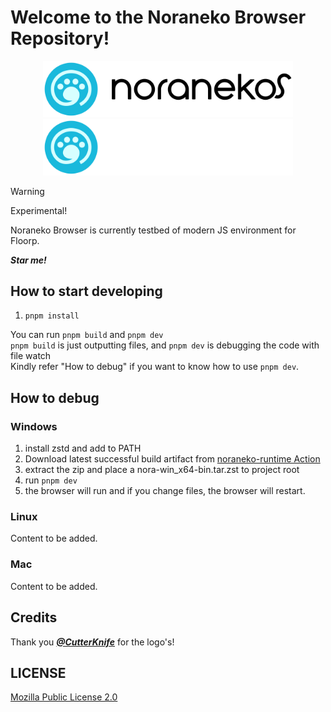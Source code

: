 # Welcome to the Noraneko Browser Repository!

<p align="center">
<img src="docs/assets/logo_with_wordmark_light.svg#gh-light-mode-only" alt="Noraneko logo(light)" width="400px"></img>
<img src="docs/assets/logo_with_wordmark_dark.svg#gh-dark-mode-only" alt="Noraneko logo(dark)" width="400px"></img>
</p>

> [!WARNING]
> Experimental!

Noraneko Browser is currently testbed of modern JS environment for Floorp.

***Star me!***

## How to start developing

1. `pnpm install`

You can run `pnpm build` and `pnpm dev`  
`pnpm build` is just outputting files, and `pnpm dev` is debugging the code with file watch  
Kindly refer "How to debug" if you want to know how to use `pnpm dev`.

## How to debug

### Windows

1. install zstd and add to PATH
2. Download latest successful build artifact from [noraneko-runtime Action](https://github.com/nyanrus/noraneko-runtime/actions/workflows/wrapper_windows_build.yml)
3. extract the zip and place a nora-win_x64-bin.tar.zst to project root
4. run `pnpm dev`
5. the browser will run and if you change files, the browser will restart.

### Linux

Content to be added.

### Mac

Content to be added.

## Credits
Thank you ***[@CutterKnife](https://github.com/CutterKnife)*** for the logo's!

## LICENSE
[Mozilla Public License 2.0](https://www.mozilla.org/en-US/MPL/2.0/)
